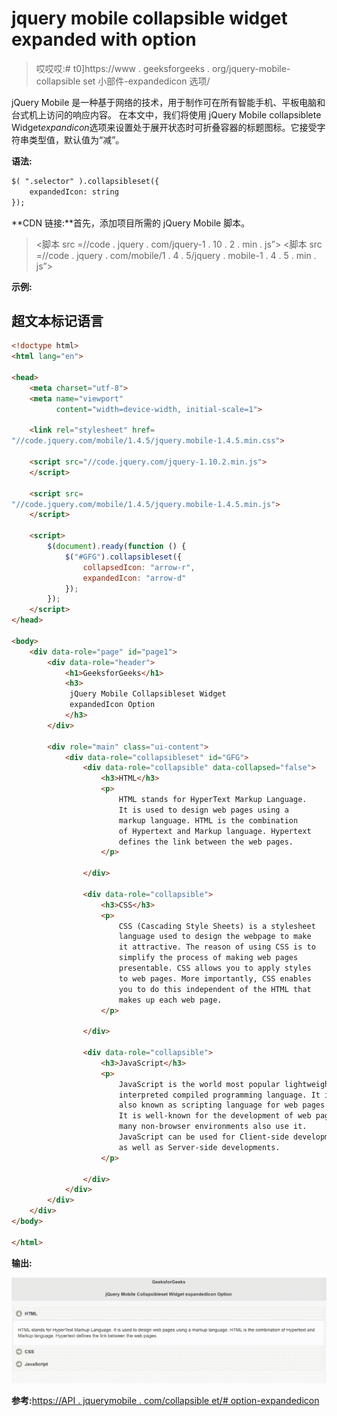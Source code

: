 # jquery mobile collapsible widget expanded with option

> 哎哎哎:# t0]https://www . geeksforgeeks . org/jquery-mobile-collapsible set 小部件-expandedicon 选项/

jQuery Mobile 是一种基于网络的技术，用于制作可在所有智能手机、平板电脑和台式机上访问的响应内容。
在本文中，我们将使用 jQuery Mobile collapsiblete Widget*expandicon*选项来设置处于展开状态时可折叠容器的标题图标。它接受字符串类型值，默认值为“减”。

**语法:**

```html
$( ".selector" ).collapsibleset({
    expandedIcon: string
});
```

**CDN 链接:**首先，添加项目所需的 jQuery Mobile 脚本。

> <link rel="”stylesheet”" href="”//code.jquery.com/mobile/1.4.5/jquery.mobile-1.4.5.min.css”">
> <脚本 src =//code . jquery . com/jquery-1 . 10 . 2 . min . js”></脚本>
> <脚本 src =//code . jquery . com/mobile/1 . 4 . 5/jquery . mobile-1 . 4 . 5 . min . js”></脚本>

**示例:**

## 超文本标记语言

```html
<!doctype html>
<html lang="en">

<head>
    <meta charset="utf-8">
    <meta name="viewport" 
          content="width=device-width, initial-scale=1">

    <link rel="stylesheet" href=
"//code.jquery.com/mobile/1.4.5/jquery.mobile-1.4.5.min.css">

    <script src="//code.jquery.com/jquery-1.10.2.min.js">
    </script>

    <script src=
"//code.jquery.com/mobile/1.4.5/jquery.mobile-1.4.5.min.js">
    </script>

    <script>
        $(document).ready(function () {
            $("#GFG").collapsibleset({
                collapsedIcon: "arrow-r",
                expandedIcon: "arrow-d"
            });
        });
    </script>
</head>

<body>
    <div data-role="page" id="page1">
        <div data-role="header">
            <h1>GeeksforGeeks</h1>
            <h3>
             jQuery Mobile Collapsibleset Widget 
             expandedIcon Option
            </h3>
        </div>

        <div role="main" class="ui-content">
            <div data-role="collapsibleset" id="GFG">
                <div data-role="collapsible" data-collapsed="false">
                    <h3>HTML</h3>
                    <p>
                        HTML stands for HyperText Markup Language. 
                        It is used to design web pages using a 
                        markup language. HTML is the combination 
                        of Hypertext and Markup language. Hypertext 
                        defines the link between the web pages.
                    </p>

                </div>

                <div data-role="collapsible">
                    <h3>CSS</h3>
                    <p>
                        CSS (Cascading Style Sheets) is a stylesheet 
                        language used to design the webpage to make 
                        it attractive. The reason of using CSS is to 
                        simplify the process of making web pages 
                        presentable. CSS allows you to apply styles 
                        to web pages. More importantly, CSS enables 
                        you to do this independent of the HTML that 
                        makes up each web page.
                    </p>

                </div>

                <div data-role="collapsible">
                    <h3>JavaScript</h3>
                    <p>
                        JavaScript is the world most popular lightweight, 
                        interpreted compiled programming language. It is 
                        also known as scripting language for web pages. 
                        It is well-known for the development of web pages, 
                        many non-browser environments also use it. 
                        JavaScript can be used for Client-side developments 
                        as well as Server-side developments.
                    </p>

                </div>
            </div>
        </div>
    </div>
</body>

</html>
```

**输出:**

![](img/ef9dcc4a28f42a5887ed39be3cf55d94.png)

**参考:**[https://API . jquerymobile . com/collapsible et/# option-expandedicon](https://api.jquerymobile.com/collapsibleset/#option-expandedIcon)
